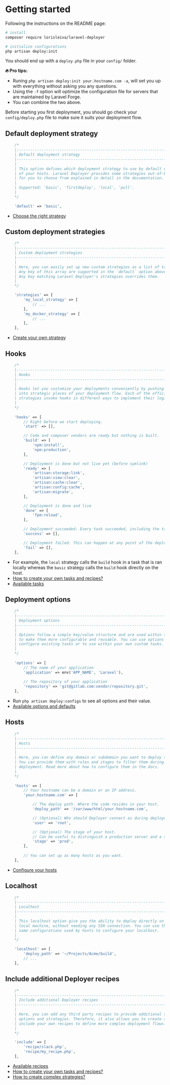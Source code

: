 # Getting started

Following the instructions on the README page:

```bash
# install
composer require lorisleiva/laravel-deployer

# initialize configurations
php artisan deploy:init
```

You should end up with a `deploy.php` file in your `config/` folder.

**:fire: Pro tips:**
* Runing `php artisan deploy:init your.hostname.com -a`, will set you up with everything without asking you any questions.
* Using the `-f` option will optimize the configuration file for servers that are maintained by Laravel Forge.
* You can combine the two above.

Before starting you first deployment, you should go check your `config/deploy.php` file to make sure it suits your deployment flow.

## Default deployment strategy

```php
    /*
    |--------------------------------------------------------------------------
    | Default deployment strategy
    |--------------------------------------------------------------------------
    |
    | This option defines which deployment strategy to use by default on all
    | of your hosts. Laravel Deployer provides some strategies out-of-box
    | for you to choose from explained in detail in the documentation.
    |
    | Supported: 'basic', 'firstdeploy', 'local', 'pull'.
    |
    */

    'default' => 'basic',
```

* [Choose the right strategy](overview-strategy-choose.md)

## Custom deployment strategies

```php
    /*
    |--------------------------------------------------------------------------
    | Custom deployment strategies
    |--------------------------------------------------------------------------
    |
    | Here, you can easily set up new custom strategies as a list of tasks.
    | Any key of this array are supported in the `default` option above.
    | Any key matching Laravel Deployer's strategies overrides them.
    |
    */

    'strategies' => [
        'my_local_strategy' => [
            // ...
        ],
        'my_docker_strategy' => [
            // ...
        ],
    ],
```

* [Create your own strategy](overview-strategy-create.md)

## Hooks

```php
    /*
    |--------------------------------------------------------------------------
    | Hooks
    |--------------------------------------------------------------------------
    |
    | Hooks let you customize your deployments conveniently by pushing tasks 
    | into strategic places of your deployment flow. Each of the official
    | strategies invoke hooks in different ways to implement their logic.
    |
    */
   
    'hooks' => [
        // Right before we start deploying.
        'start' => [],

        // Code and composer vendors are ready but nothing is built.
        'build' => [
            'npm:install',
            'npm:production',
        ],

        // Deployment is done but not live yet (before symlink)
        'ready' => [
            'artisan:storage:link',
            'artisan:view:clear',
            'artisan:cache:clear',
            'artisan:config:cache',
            'artisan:migrate',
        ],

        // Deployment is done and live
        'done' => [
            'fpm:reload',
        ],

        // Deployment succeeded. Every task succeeded, including the tasks in the `done` hook.
        'success' => [],

        // Deployment failed. This can happen at any point of the deployment.
        'fail' => [],
    ],
```

* For example, the `local` strategy calls the `build` hook in a task that is ran locally whereas the `basic` strategy calls the `build` hook directly on the host.
* [How to create your own tasks and recipes?](how-to-custom-recipes.md)
* [Available tasks](all-tasks.md)

## Deployment options

```php
    /*
    |--------------------------------------------------------------------------
    | Deployment options
    |--------------------------------------------------------------------------
    |
    | Options follow a simple key/value structure and are used within tasks
    | to make them more configurable and reusable. You can use options to
    | configure existing tasks or to use within your own custom tasks.
    |
    */
   
    'options' => [
        // The name of your application
        'application' => env('APP_NAME', 'Laravel'),
        
        // The repository of your application
        'repository' => 'git@gitlab.com:vendor/repository.git',
    ],
```

* Run `php artisan deploy:configs` to see all options and their value.
* [Available options and defaults](all-options.md)

## Hosts

```php
    /*
    |--------------------------------------------------------------------------
    | Hosts
    |--------------------------------------------------------------------------
    |
    | Here, you can define any domain or subdomain you want to deploy to.
    | You can provide them with roles and stages to filter them during
    | deployment. Read more about how to configure them in the docs.
    |
    */
   
    'hosts' => [
        // Your hostname can be a domain or an IP address.
        'your.hostname.com' => [

            // The deploy path. Where the code resides in your host.
            'deploy_path' => '/var/www/html/your.hostname.com',

            // (Optional) Who should Deployer connect as during deployment. 
            'user' => 'root',

            // (Optional) The stage of your host.
            // Can be useful to distinguish a production server and a staging server.
            'stage' => 'prod',
        ],
        
        // You can set up as many hosts as you want.
    ],
```

* [Configure your hosts](overview-configure-hosts.md)

## Localhost

```php
    /*
    |--------------------------------------------------------------------------
    | Localhost
    |--------------------------------------------------------------------------
    |
    | This localhost option give you the ability to deploy directly on your
    | local machine, without needing any SSH connection. You can use the
    | same configurations used by hosts to configure your localhost.
    |
    */

    'localhost' => [
        'deploy_path' => '~/Projects/Acme/build',
        // ...
    ],
```

## Include additional Deployer recipes

```php
    /*
    |--------------------------------------------------------------------------
    | Include additional Deployer recipes
    |--------------------------------------------------------------------------
    |
    | Here, you can add any third party recipes to provide additional tasks, 
    | options and strategies. Therefore, it also allows you to create and
    | include your own recipes to define more complex deployment flows.
    |
    */

    'include' => [
        'recipe/slack.php',
        'recipe/my_recipe.php',
    ],
```

* [Available recipes](all-recipes.md)
* [How to create your own tasks and recipes?](how-to-custom-recipes.md)
* [How to create complex strategies?](how-to-complex-strategies.md)